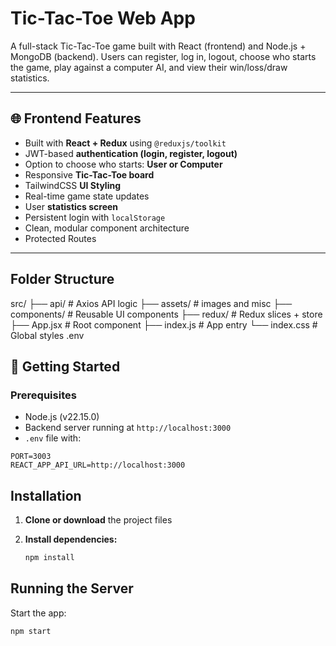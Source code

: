 # Tic-Tac-Toe Web App

A full-stack Tic-Tac-Toe game built with React (frontend) and Node.js + MongoDB (backend). Users can register, log in, logout, choose who starts the game, play against a computer AI, and view their win/loss/draw statistics.

---

## 🌐 Frontend Features

- Built with **React + Redux** using `@reduxjs/toolkit`
- JWT-based **authentication (login, register, logout)**
- Option to choose who starts: **User or Computer**
- Responsive **Tic-Tac-Toe board**
- TailwindCSS **UI Styling**
- Real-time game state updates
- User **statistics screen**
- Persistent login with `localStorage`
- Clean, modular component architecture
- Protected Routes

---

## Folder Structure

src/
├── api/            # Axios API logic
├── assets/         # images and misc
├── components/     # Reusable UI components
├── redux/          # Redux slices + store
├── App.jsx         # Root component
├── index.js        # App entry
└── index.css       # Global styles
.env

## 🚀 Getting Started

### Prerequisites

- Node.js (v22.15.0)
- Backend server running at `http://localhost:3000`
- `.env` file with:

```env
PORT=3003
REACT_APP_API_URL=http://localhost:3000
```

## Installation

1. **Clone or download** the project files
2. **Install dependencies:**

    ```bash
    npm install
    
    ```

## Running the Server

Start the app:

```bash
npm start

```